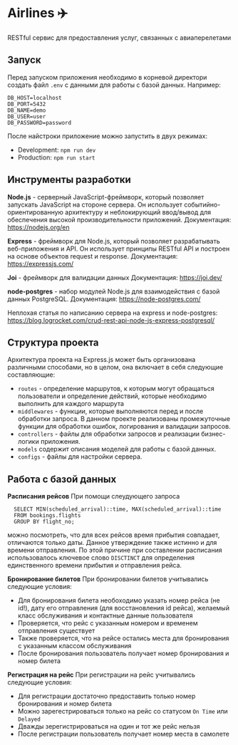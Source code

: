 # Airlines ✈️
RESTful сервис для предоставления услуг, связанных с авиаперелетами

## Запуск
Перед запуском приложения необходимо в корневой директори создать файл `.env` с данными для работы с базой данных. Например:
```
DB_HOST=localhost
DB_PORT=5432
DB_NAME=demo
DB_USER=user
DB_PASSWORD=password
```

После найстроки приложение можно запустить в двух режимах:
* Development: `npm run dev`
* Production: `npm run start`

## Инструменты разработки
**Node.js** - серверный JavaScript-фреймворк, который позволяет запускать JavaScript на стороне сервера. Он использует событийно-ориентированную архитектуру и неблокирующий ввод/вывод для обеспечения высокой производительности приложений.
Документация: https://nodejs.org/en

**Express** - фреймворк для Node.js, который позволяет разрабатывать веб-приложения и API. Он использует принципы RESTful API и построен на основе объектов request и response.
Документация: https://expressjs.com/

**Joi** - фреймворк для валидации данных
Документация: https://joi.dev/

**node-postgres** - набор модулей Node.js для взаимодействия с базой данных PostgreSQL.
Документация: https://node-postgres.com/

Неплохая статья по написанию сервера на express и node-postgres: https://blog.logrocket.com/crud-rest-api-node-js-express-postgresql/

## Структура проекта
Архитектура проекта на Express.js может быть организована различными способами, но в целом, она включает в себя следующие составляющие:
* `routes` - определение маршрутов, к которым могут обращаться пользователи и определение действий, которые необходимо выполнить для каждого маршрута
* `middlewares` - функции, которые выполняются перед и после обработки запроса. В данном проекте реализованы промежуточные функции для обработки ошибок, логирования и валидации запросов.
* `controllers` - файлы для обработки запросов и реализации бизнес-логики приложения.
* `models` содержит описания моделей для работы с базой данных.
* `configs` - файлы для настройки сервера.

## Работа с базой данных
**Расписания рейсов**
При помощи слеудующего запроса
```
  SELECT MIN(scheduled_arrival)::time, MAX(scheduled_arrival)::time
  FROM bookings.flights
  GROUP BY flight_no;
```
можно посмотреть, что для всех рейсов время прибытия совпадает, отличаются только даты. Данное утверждение также истинно и для времени отправления. По этой причине при составлении расписания использовалось ключевое слово `DISCTINCT` для определения единственного времени прибытия и отправления рейса.

**Бронирование билетов**
При бронировании билетов учитывались следующие условия:
* Для бронирования билета необоходимо указать номер рейса (не id!), дату его отправления (для восстановления id рейса), желаемый класс обслуживания и контактные данные пользователя
* Проверяется, что рейс с указанным номером и временем отправления существует
* Также проверяется, что на рейсе остались места для бронирования с указанным классом обслуживания
* После бронирования пользователь получает номер бронирования и номер билета

**Регистрация на рейс**
При регистрации на рейс учитывались следующие условия:
* Для регистрации достаточно предоставить только номер бронирования и номер билета
* Можно зарегестрироваться только на рейс со статусом `On Time` или `Delayed`
* Дважды зерегистрироваться на один и тот же рейс нельзя
* После регистрации пользователь получает номер места в самолете

